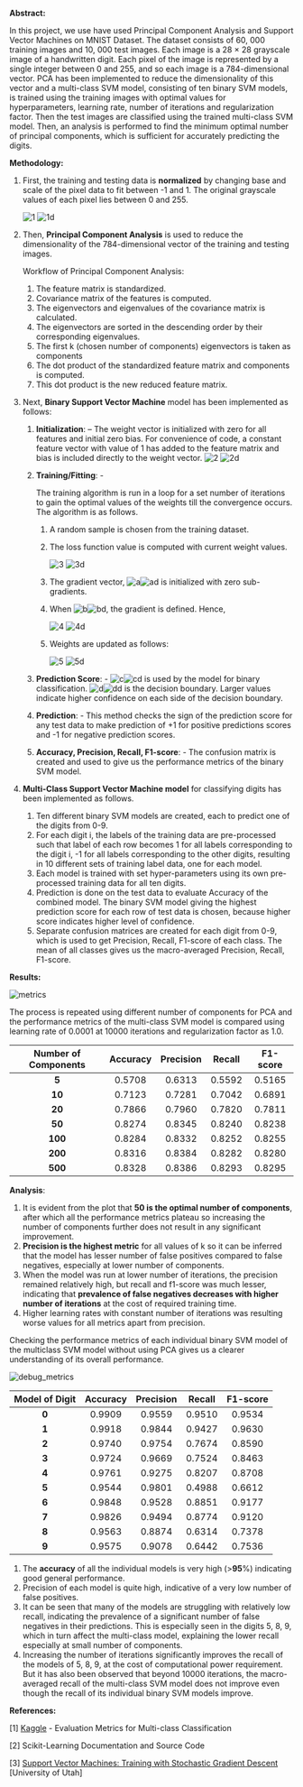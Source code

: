 **Abstract:**

In this project, we use have used Principal Component Analysis and Support Vector Machines on MNIST Dataset. The dataset consists of 60, 000 training images and 10, 000 test images. Each image is a 28 × 28 grayscale image of a handwritten digit. Each pixel of the image is represented by a single integer between 0 and 255, and so each image is a 784-dimensional vector. PCA has been implemented to reduce the dimensionality of this vector and a multi-class SVM model, consisting of ten binary SVM models, is trained using the training images with optimal values for hyperparameters, learning rate, number of iterations and regularization factor. Then the test images are classified using the trained multi-class SVM model. Then, an analysis is performed to find the minimum optimal number of principal components, which is sufficient for accurately predicting the digits.

**Methodology:**

1) First, the training and testing data is **normalized** by changing base and scale of the pixel data to fit between -1 and 1. The original grayscale values of each pixel lies between 0 and 255.
    
    ![1](https://user-images.githubusercontent.com/62309350/229285332-88da58ba-2743-45f7-b3a6-d8a8dd824849.png#gh-light-mode-only)
    ![1d](https://user-images.githubusercontent.com/62309350/229285351-19b281dd-e23d-4858-9f0c-0fe22593a10e.png#gh-dark-mode-only)
1) Then, **Principal Component Analysis** is used to reduce the dimensionality of the 784-dimensional vector of the training and testing images.
    
    Workflow of Principal Component Analysis:
    
    1) The feature matrix is standardized.
    1) Covariance matrix of the features is computed.
    1) The eigenvectors and eigenvalues of the covariance matrix is calculated.
    1) The eigenvectors are sorted in the descending order by their corresponding eigenvalues.
    1) The first k (chosen number of components) eigenvectors is taken as components
    1) The dot product of the standardized feature matrix and components is computed.
    1) This dot product is the new reduced feature matrix.

1) Next, **Binary Support Vector Machine** model has been implemented as follows:
    1) **Initialization**: – The weight vector is initialized with zero for all features and initial zero bias. For convenience of code, a constant feature vector with value of 1 has added to the feature matrix and bias is included directly to the weight vector.
        ![2](https://user-images.githubusercontent.com/62309350/229285390-aaaa5a02-3e7e-4cbf-9fb7-9117a0c92ff6.png#gh-light-mode-only)
        ![2d](https://user-images.githubusercontent.com/62309350/229285398-3f025da8-ee82-4531-b8f5-cf597ca332f4.png#gh-dark-mode-only)

    1) **Training/Fitting**: -
        
        The training algorithm is run in a loop for a set number of iterations to gain the optimal values of the weights till the convergence occurs. The algorithm is as follows.
        
        1) A random sample is chosen from the training dataset.
        1) The loss function value is computed with current weight values.
            
            ![3](https://user-images.githubusercontent.com/62309350/229285438-9182535c-d36e-4dd4-b906-aad32cc7c4d4.png#gh-light-mode-only)
            ![3d](https://user-images.githubusercontent.com/62309350/229285445-9b7bb525-675d-4cda-a55f-582de3b324e2.png#gh-dark-mode-only)
            
        1) The gradient vector, ![a](https://user-images.githubusercontent.com/62309350/229285566-9ac600de-10c2-4f73-9438-d19b1f955271.png#gh-light-mode-only)![ad](https://user-images.githubusercontent.com/62309350/229285570-1ea1dfa8-c8c6-435c-a97e-dfe24f895995.png#gh-dark-mode-only) is initialized with zero sub-gradients.
        1) When ![b](https://user-images.githubusercontent.com/62309350/229285658-02bc7ad1-cb79-426d-bf87-e9bc2258e8f0.png#gh-light-mode-only)![bd](https://user-images.githubusercontent.com/62309350/229285664-ca0ffc6a-556b-4c11-98a3-f259c410c69a.png#gh-dark-mode-only), the gradient is defined. Hence,
            
            ![4](https://user-images.githubusercontent.com/62309350/229285461-4a3476b4-01ac-4434-9c9d-96b5c4cdde28.png#gh-light-mode-only)
            ![4d](https://user-images.githubusercontent.com/62309350/229285469-bf0d7d2b-18c7-4259-bb74-0c5bb299e3e9.png#gh-dark-mode-only)
            
        1) Weights are updated as follows:
            
            ![5](https://user-images.githubusercontent.com/62309350/229285530-a9e944f3-665f-4a9d-a391-fcd6be6dda72.png#gh-light-mode-only)
            ![5d](https://user-images.githubusercontent.com/62309350/229285540-c2d939a4-1282-4ae6-b7f2-1713235f2d25.png#gh-dark-mode-only)

        
    1) **Prediction Score**: - ![c](https://user-images.githubusercontent.com/62309350/229285733-52b802bc-dc40-4493-8c27-bbdf2c25c30f.png#gh-light-mode-only)![cd](https://user-images.githubusercontent.com/62309350/229285738-39d308a5-562e-43f2-85a2-59006d0fe95b.png#gh-dark-mode-only) is used by the model for binary classification. ![d](https://user-images.githubusercontent.com/62309350/229285784-c454e9b5-c8b5-4c1a-aacc-9343eac32022.png#gh-light-mode-only)![dd](https://user-images.githubusercontent.com/62309350/229285786-fece4cb8-6c3d-4f81-b393-a11ae187411b.png#gh-dark-mode-only) is the decision boundary. Larger values indicate higher confidence on each side of the decision boundary.
    1) **Prediction**: - This method checks the sign of the prediction score for any test data to make prediction of +1 for positive predictions scores and -1 for negative prediction scores.
    1) **Accuracy, Precision, Recall, F1-score**: - The confusion matrix is created and used to give us the performance metrics of the binary SVM model.
1) **Multi-Class Support Vector Machine model** for classifying digits has been implemented as follows.
    1) Ten different binary SVM models are created, each to predict one of the digits from 0-9.
    1) For each digit i, the labels of the training data are pre-processed such that label of each row becomes 1 for all labels corresponding to the digit i, -1 for all labels corresponding to the other digits, resulting in 10 different sets of training label data, one for each model.
    1) Each model is trained with set hyper-parameters using its own pre-processed training data for all ten digits.
    1) Prediction is done on the test data to evaluate Accuracy of the combined model. The binary SVM model giving the highest prediction score for each row of test data is chosen, because higher score indicates higher level of confidence.
    1) Separate confusion matrices are created for each digit from 0-9, which is used to get Precision, Recall, F1-score of each class. The mean of all classes gives us the macro-averaged Precision, Recall, F1-score.


**Results:**

![metrics](https://user-images.githubusercontent.com/62309350/229274092-08f393a7-9e52-46dd-b24a-d7867874fe7d.png)

The process is repeated using different number of components for PCA and the performance metrics of the multi-class SVM model is compared using learning rate of 0.0001 at 10000 iterations and regularization factor as 1.0.

|**Number of Components**|**Accuracy**|**Precision**|**Recall**|**F1-score**|
| :-: | :-: | :-: | :-: | :-: |
|**5**|0\.5708|0\.6313|0\.5592|0\.5165|
|**10**|0\.7123|0\.7281|0\.7042|0\.6891|
|**20**|0\.7866|0\.7960|0\.7820|0\.7811|
|**50**|0\.8274|0\.8345|0\.8240|0\.8238|
|**100**|0\.8284|0\.8332|0\.8252|0\.8255|
|**200**|0\.8316|0\.8384|0\.8282|0\.8280|
|**500**|0\.8328|0\.8386|0\.8293|0\.8295|

**Analysis**:

1. It is evident from the plot that **50 is the optimal number of components**, after which all the performance metrics plateau so increasing the number of components further does not result in any significant improvement.
1. **Precision is the highest metric** for all values of k so it can be inferred that the model has lesser number of false positives compared to false negatives, especially at lower number of components.
1. When the model was run at lower number of iterations, the precision remained relatively high, but recall and f1-score was much lesser, indicating that **prevalence of false negatives decreases with higher number of iterations** at the cost of required training time.
1. Higher learning rates with constant number of iterations was resulting worse values for all metrics apart from precision.

Checking the performance metrics of each individual binary SVM model of the multiclass SVM model without using PCA gives us a clearer understanding of its overall performance.

![debug_metrics](https://user-images.githubusercontent.com/62309350/229274137-d945095e-ebd2-48d2-aa32-0f0a65e3c049.png)

|**Model of Digit**|**Accuracy**|**Precision**|**Recall**|**F1-score**|
| :-: | :-: | :-: | :-: | :-: |
|**0**|0\.9909|0\.9559|0\.9510|0\.9534|
|**1**|0\.9918|0\.9844|0\.9427|0\.9630|
|**2**|0\.9740|0\.9754|0\.7674|0\.8590|
|**3**|0\.9724|0\.9669|0\.7524|0\.8463|
|**4**|0\.9761|0\.9275|0\.8207|0\.8708|
|**5**|0\.9544|0\.9801|0\.4988|0\.6612|
|**6**|0\.9848|0\.9528|0\.8851|0\.9177|
|**7**|0\.9826|0\.9494|0\.8774|0\.9120|
|**8**|0\.9563|0\.8874|0\.6314|0\.7378|
|**9**|0\.9575|0\.9078|0\.6442|0\.7536|

1. The **accuracy** of all the individual models is very high (>**95**%) indicating good general performance.
1. Precision of each model is quite high, indicative of a very low number of false positives.
1. It can be seen that many of the models are struggling with relatively low recall, indicating the prevalence of a significant number of false negatives in their predictions. This is especially seen in the digits 5, 8, 9, which in turn affect the multi-class model, explaining the lower recall especially at small number of components.
1. Increasing the number of iterations significantly improves the recall of the models of 5, 8, 9, at the cost of computational power requirement. But it has also been observed that beyond 10000 iterations, the macro-averaged recall of the multi-class SVM model does not improve even though the recall of its individual binary SVM models improve.

**References:**

[1] [Kaggle](https://www.kaggle.com/code/nkitgupta/evaluation-metrics-for-multi-class-classification) - Evaluation Metrics for Multi-class Classification

[2] Scikit-Learning Documentation and Source Code

[3] [Support Vector Machines: Training with Stochastic Gradient Descent](https://users.cs.utah.edu/~zhe/pdf/lec-19-2-svm-sgd-upload.pdf) [University of Utah]
